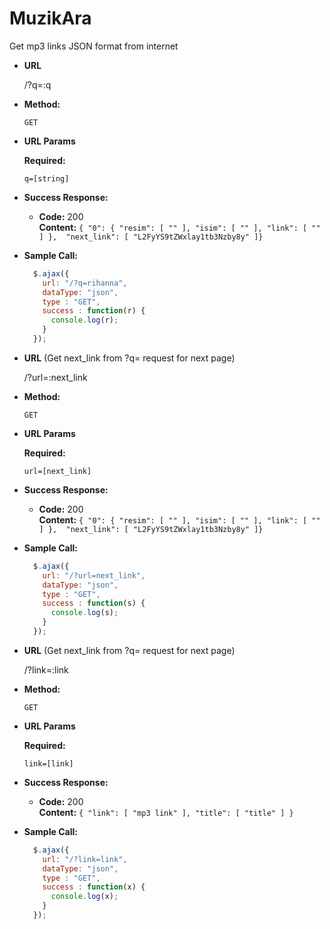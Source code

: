 # MuzikAra
Get mp3 links JSON format from internet

* **URL**

  /?q=:q

* **Method:**

  `GET`
  
*  **URL Params**

   **Required:**
 
   `q=[string]`

* **Success Response:**

  * **Code:** 200 <br />
    **Content:** `{
    "0": {
        "resim": [
            ""
        ],
        "isim": [
            ""
        ],
        "link": [
            ""
        ]
    }, 
    "next_link": [
        "L2FyYS9tZWxlay1tb3Nzby8y"
    ]}`
* **Sample Call:**

  ```javascript
    $.ajax({
      url: "/?q=rihanna",
      dataType: "json",
      type : "GET",
      success : function(r) {
        console.log(r);
      }
    });
  ```
  
* **URL**
(Get next_link from ?q= request for next page)

  /?url=:next_link

* **Method:**

  `GET`
  
*  **URL Params**

   **Required:**
 
   `url=[next_link]`


* **Success Response:**

  * **Code:** 200 <br />
    **Content:** `{
    "0": {
        "resim": [
            ""
        ],
        "isim": [
            ""
        ],
        "link": [
            ""
        ]
    }, 
    "next_link": [
        "L2FyYS9tZWxlay1tb3Nzby8y"
    ]}`
    
* **Sample Call:**

  ```javascript
    $.ajax({
      url: "/?url=next_link",
      dataType: "json",
      type : "GET",
      success : function(s) {
        console.log(s);
      }
    });
  ```
 
  
* **URL**
(Get next_link from ?q= request for next page)

  /?link=:link

* **Method:**

  `GET`
  
*  **URL Params**

   **Required:**
 
   `link=[link]`


* **Success Response:**

  * **Code:** 200 <br />
    **Content:** `{
    "link": [
        "mp3 link"
    ],
    "title": [
        "title"
    ]
}`
    
* **Sample Call:**

  ```javascript
    $.ajax({
      url: "/?link=link",
      dataType: "json",
      type : "GET",
      success : function(x) {
        console.log(x);
      }
    });
  ```
